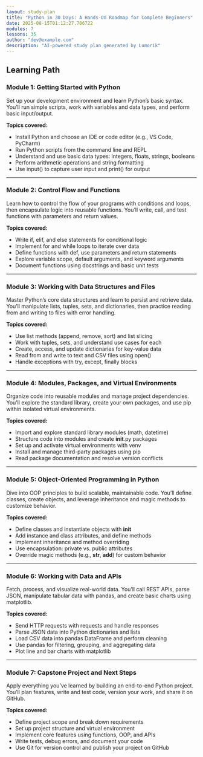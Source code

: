 ```yaml
---
layout: study-plan
title: "Python in 30 Days: A Hands-On Roadmap for Complete Beginners"
date: 2025-08-15T01:12:27.706722
modules: 7
lessons: 35
author: "dev@example.com"
description: "AI-powered study plan generated by Lumorik"
---
```


## Learning Path

### Module 1: Getting Started with Python

Set up your development environment and learn Python’s basic syntax. You’ll run simple scripts, work with variables and data types, and perform basic input/output.

**Topics covered:**

- Install Python and choose an IDE or code editor (e.g., VS Code, PyCharm)
- Run Python scripts from the command line and REPL
- Understand and use basic data types: integers, floats, strings, booleans
- Perform arithmetic operations and string formatting
- Use input() to capture user input and print() for output

---

### Module 2: Control Flow and Functions

Learn how to control the flow of your programs with conditions and loops, then encapsulate logic into reusable functions. You’ll write, call, and test functions with parameters and return values.

**Topics covered:**

- Write if, elif, and else statements for conditional logic
- Implement for and while loops to iterate over data
- Define functions with def, use parameters and return statements
- Explore variable scope, default arguments, and keyword arguments
- Document functions using docstrings and basic unit tests

---

### Module 3: Working with Data Structures and Files

Master Python’s core data structures and learn to persist and retrieve data. You’ll manipulate lists, tuples, sets, and dictionaries, then practice reading from and writing to files with error handling.

**Topics covered:**

- Use list methods (append, remove, sort) and list slicing
- Work with tuples, sets, and understand use cases for each
- Create, access, and update dictionaries for key-value data
- Read from and write to text and CSV files using open()
- Handle exceptions with try, except, finally blocks

---

### Module 4: Modules, Packages, and Virtual Environments

Organize code into reusable modules and manage project dependencies. You’ll explore the standard library, create your own packages, and use pip within isolated virtual environments.

**Topics covered:**

- Import and explore standard library modules (math, datetime)
- Structure code into modules and create __init__.py packages
- Set up and activate virtual environments with venv
- Install and manage third-party packages using pip
- Read package documentation and resolve version conflicts

---

### Module 5: Object-Oriented Programming in Python

Dive into OOP principles to build scalable, maintainable code. You’ll define classes, create objects, and leverage inheritance and magic methods to customize behavior.

**Topics covered:**

- Define classes and instantiate objects with __init__
- Add instance and class attributes, and define methods
- Implement inheritance and method overriding
- Use encapsulation: private vs. public attributes
- Override magic methods (e.g., __str__, __add__) for custom behavior

---

### Module 6: Working with Data and APIs

Fetch, process, and visualize real-world data. You’ll call REST APIs, parse JSON, manipulate tabular data with pandas, and create basic charts using matplotlib.

**Topics covered:**

- Send HTTP requests with requests and handle responses
- Parse JSON data into Python dictionaries and lists
- Load CSV data into pandas DataFrame and perform cleaning
- Use pandas for filtering, grouping, and aggregating data
- Plot line and bar charts with matplotlib

---

### Module 7: Capstone Project and Next Steps

Apply everything you’ve learned by building an end-to-end Python project. You’ll plan features, write and test code, version your work, and share it on GitHub.

**Topics covered:**

- Define project scope and break down requirements
- Set up project structure and virtual environment
- Implement core features using functions, OOP, and APIs
- Write tests, debug errors, and document your code
- Use Git for version control and publish your project on GitHub

